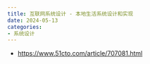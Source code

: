 ```yaml
---
title: 互联网系统设计 - 本地生活系统设计和实现
date: 2024-05-13
categories:
- 系统设计
---
```



- https://www.51cto.com/article/707081.html